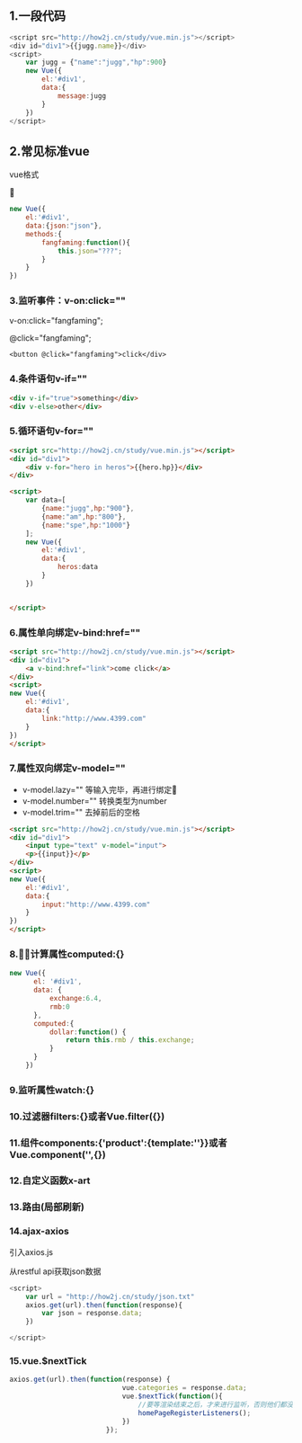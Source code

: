 ## 1.一段代码
```javascript
<script src="http://how2j.cn/study/vue.min.js"></script>
<div id="div1">{{jugg.name}}</div>
<script>
    var jugg = {"name":"jugg","hp":900}
    new Vue({
        el:'#div1',
        data:{
            message:jugg
        }
    })
</script>
```

## 2.常见标准vue
vue格式



```js
new Vue({
    el:'#div1',
    data:{json:"json"},
    methods:{
        fangfaming:function(){
            this.json="???";
        }
    }
})


```

### 3.监听事件：v-on:click=""
v-on:click="fangfaming";

@click="fangfaming";

`
<button @click="fangfaming">click</div>
`
### 4.条件语句v-if=""
```html
<div v-if="true">something</div>
<div v-else>other</div>
```

### 5.循环语句v-for=""

```html
<script src="http://how2j.cn/study/vue.min.js"></script>
<div id="div1">
    <div v-for="hero in heros">{{hero.hp}}</div>
</div>

<script>
    var data=[
        {name:"jugg",hp:"900"},
        {name:"am",hp:"800"},
        {name:"spe",hp:"1000"}
    ];
    new Vue({
        el:'#div1',
        data:{
            heros:data
        }
    })


</script>
```

### 6.属性单向绑定v-bind:href=""

```HTML
<script src="http://how2j.cn/study/vue.min.js"></script>
<div id="div1">
    <a v-bind:href="link">come click</a>
</div>
<script>
new Vue({
    el:'#div1',
    data:{
        link:"http://www.4399.com"
    }
})
</script>
```


### 7.属性双向绑定v-model=""

- v-model.lazy=""  等输入完毕，再进行绑定
- v-model.number=""  转换类型为number
- v-model.trim=""  去掉前后的空格

```html
<script src="http://how2j.cn/study/vue.min.js"></script>
<div id="div1">
    <input type="text" v-model="input">
    <p>{{input}}</p>
</div>
<script>
new Vue({
    el:'#div1',
    data:{
        input:"http://www.4399.com"
    }
})
</script>
```

### 8.计算属性computed:{}

```js
new Vue({
      el: '#div1',
      data: {
          exchange:6.4,
          rmb:0
      },
      computed:{
          dollar:function() {
              return this.rmb / this.exchange;
          }
      }
    })
```

### 9.监听属性watch:{}

### 10.过滤器filters:{}或者Vue.filter({})

### 11.组件components:{'product':{template:''}}或者Vue.component('',{})

### 12.自定义函数x-art

### 13.路由(局部刷新)

### 14.ajax-axios

引入axios.js

从restful api获取json数据

```js
<script>
    var url = "http://how2j.cn/study/json.txt"
    axios.get(url).then(function(response){
        var json = response.data;
    })

</script>
```


### 15.vue.$nextTick

```js
axios.get(url).then(function(response) {
                            vue.categories = response.data;
                            vue.$nextTick(function(){
                                //要等渲染结束之后，才来进行监听，否则他们都没有被创建出来，监听也没有意义呀
                                homePageRegisterListeners();
                            })
                        });
```